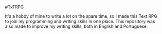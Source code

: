 #TxTRPG

It's a hobby of mine to write a lot on the spare time, so I made this Text RPG to join my programming and writing skills in one place.
This repository was also made to improve my writing skills, both in English and Portuguese.
